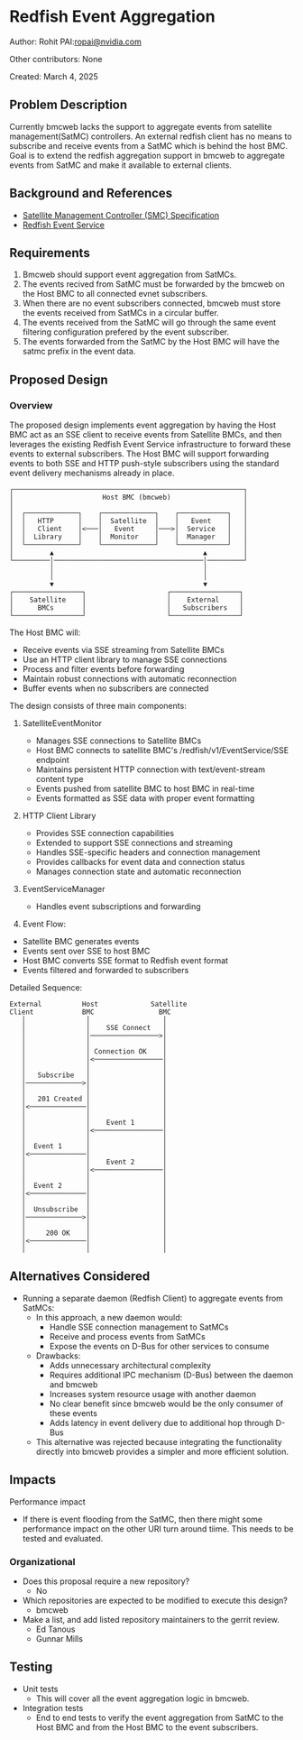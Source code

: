# Redfish Event Aggregation

Author: Rohit PAI:ropai@nvidia.com

Other contributors: None

Created: March 4, 2025

## Problem Description

Currently bmcweb lacks the support to aggregate events from satellite 
management(SatMC) controllers. An external redfish client has no means to subscribe
and receive events from a SatMC which is behind the host BMC. Goal is to extend 
the redfish aggregation support in bmcweb to aggregate events from SatMC and make 
it available to external clients.

## Background and References

- [Satellite Management Controller (SMC) Specification](https://www.dmtf.org/standards/smc)
- [Redfish Event Service](https://redfish.dmtf.org/schemas/DSP0266_Redfish_Event_Service_Schema.html) 

## Requirements

1. Bmcweb should support event aggregation from SatMCs. 
2. The events recived from SatMC must be forwarded by the bmcweb on the Host BMC 
   to all connected evnet subscribers.
3. When there are no event subscribers connected, bmcweb must store the events 
   received from SatMCs in a circular buffer. 
4. The events received from the SatMC will go through the same event filtering 
   configuration prefered by the event subscriber.
5. The events forwarded from the SatMC by the Host BMC will have the satmc prefix 
   in the event data.   

## Proposed Design

### Overview
The proposed design implements event aggregation by having the Host BMC act as an 
SSE client to receive events from Satellite BMCs, and then leverages the existing 
Redfish Event Service infrastructure to forward these events to external 
subscribers. The Host BMC will support forwarding events to both SSE and HTTP 
push-style subscribers using the standard event delivery mechanisms already in 
place.

```ascii
┌─────────────────────────────────────────────────────────┐
│                      Host BMC (bmcweb)                  │
│                                                         │
│  ┌─────────────┐    ┌─────────────┐    ┌────────────┐   │
│  │   HTTP      │    │  Satellite  │    │   Event    │   │
│  │   Client    │<───│   Event     │───>│  Service   │   │
│  │  Library    │    │  Monitor    │    │  Manager   │   │
│  └─────────────┘    └─────────────┘    └────────────┘   │
│         ▲                                     ▲         │
└─────────│─────────────────────────────────────│─────────┘
          │                                     │
          │                                     │
          ▼                                     ▼
┌─────────────────┐                    ┌─────────────────┐
│    Satellite    │                    │    External     │
│      BMCs       │                    │   Subscribers   │
└─────────────────┘                    └─────────────────┘
```

The Host BMC will:
- Receive events via SSE streaming from Satellite BMCs
- Use an HTTP client library to manage SSE connections
- Process and filter events before forwarding
- Maintain robust connections with automatic reconnection
- Buffer events when no subscribers are connected

The design consists of three main components:

1. SatelliteEventMonitor
   - Manages SSE connections to Satellite BMCs
   - Host BMC connects to satellite BMC's /redfish/v1/EventService/SSE endpoint
   - Maintains persistent HTTP connection with text/event-stream content type 
   - Events pushed from satellite BMC to host BMC in real-time
   - Events formatted as SSE data with proper event formatting

2. HTTP Client Library
   - Provides SSE connection capabilities
   - Extended to support SSE connections and streaming
   - Handles SSE-specific headers and connection management
   - Provides callbacks for event data and connection status
   - Manages connection state and automatic reconnection

3. EventServiceManager
   - Handles event subscriptions and forwarding

3. Event Flow:
  - Satellite BMC generates events
  - Events sent over SSE to host BMC
  - Host BMC converts SSE format to Redfish event format
  - Events filtered and forwarded to subscribers

  Detailed Sequence:
  ```ascii
  External          Host             Satellite
  Client            BMC                BMC
     │               │                  │
     │               │    SSE Connect   │
     │               │─────────────────>│
     │               │                  │
     │               │ Connection OK    │
     │               │<─────────────────│
     │               │                  │
     │   Subscribe   │                  │
     │──────────────>│                  │
     │               │                  │
     │   201 Created │                  │
     │<──────────────│                  │
     │               │                  │
     │               │    Event 1       │
     │               │<─────────────────│
     │               │                  │
     │  Event 1      │                  │
     │<──────────────│                  │
     │               │    Event 2       │
     │               │<─────────────────│
     │               │                  │
     │  Event 2      │                  │
     │<──────────────│                  │
     │               │                  │
     │  Unsubscribe  │                  │
     │──────────────>│                  │
     │               │                  │
     │     200 OK    │                  │
     │<──────────────│                  │
     │               │                  │
  ```

## Alternatives Considered

- Running a separate daemon (Redfish Client) to aggregate events from SatMCs:
  - In this approach, a new daemon would:
    - Handle SSE connection management to SatMCs
    - Receive and process events from SatMCs
    - Expose the events on D-Bus for other services to consume
  - Drawbacks:
    - Adds unnecessary architectural complexity
    - Requires additional IPC mechanism (D-Bus) between the daemon and bmcweb
    - Increases system resource usage with another daemon
    - No clear benefit since bmcweb would be the only consumer of these events
    - Adds latency in event delivery due to additional hop through D-Bus
  - This alternative was rejected because integrating the functionality directly 
    into bmcweb provides a simpler and more efficient solution.

## Impacts

Performance impact
 - If there is event flooding from the SatMC, then there might some performance 
   impact on the other URI turn around tiime. This needs to be tested and 
   evaluated. 

### Organizational

- Does this proposal require a new repository? 
   - No
- Which repositories are expected to be modified to execute this design?
  - bmcweb
- Make a list, and add listed repository maintainers to the gerrit review.
  - Ed Tanous 
  - Gunnar Mills

## Testing
- Unit tests
  - This will cover all the event aggregation logic in bmcweb.
- Integration tests
  - End to end tests to verify the event aggregation from SatMC to the Host BMC 
    and from the Host BMC to the event subscribers.